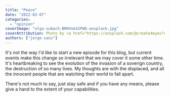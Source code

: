 ```yaml
---
title: "Peace"
date: "2022-03-07"
categories:
  - "opinion"
coverImage: "olga-subach-BRHVnm1SPWA-unsplash.jpg"
coverAttribution: Photo by <a href="https://unsplash.com/@create4eyes?utm_source=unsplash&utm_medium=referral&utm_content=creditCopyText">Olga Subach</a> on <a href="https://unsplash.com/s/photos/ukraine?utm_source=unsplash&utm_medium=referral&utm_content=creditCopyText">Unsplash</a>
authors: ["jorge-sanz"]
---
```


It's not the way I'd like to start a new episode for this blog, but current events make this change so irrelevant that we may cover it some other time. It's heartbreaking to see the evolution of the invasion of a soverign country, the destruction of so many lives. My thoughts are with the displaced, and all the innocent people that are watching their world to fall apart.

There's not much to say, just stay safe and if you have any means, please give a hand to the extent of your capabilities.

